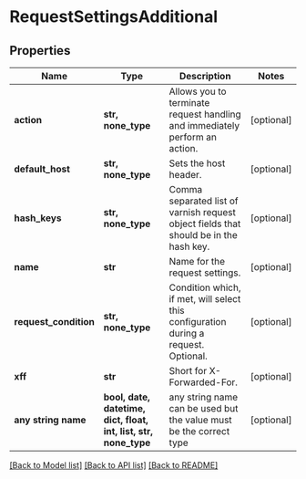 # RequestSettingsAdditional


## Properties
Name | Type | Description | Notes
------------ | ------------- | ------------- | -------------
**action** | **str, none_type** | Allows you to terminate request handling and immediately perform an action. | [optional] 
**default_host** | **str, none_type** | Sets the host header. | [optional] 
**hash_keys** | **str, none_type** | Comma separated list of varnish request object fields that should be in the hash key. | [optional] 
**name** | **str** | Name for the request settings. | [optional] 
**request_condition** | **str, none_type** | Condition which, if met, will select this configuration during a request. Optional. | [optional] 
**xff** | **str** | Short for X-Forwarded-For. | [optional] 
**any string name** | **bool, date, datetime, dict, float, int, list, str, none_type** | any string name can be used but the value must be the correct type | [optional]

[[Back to Model list]](../README.md#documentation-for-models) [[Back to API list]](../README.md#documentation-for-api-endpoints) [[Back to README]](../README.md)


